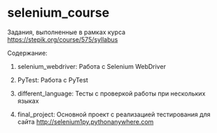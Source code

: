 # selenium_course
Задания, выполненные в рамках курса https://stepik.org/course/575/syllabus

Содержание:

1. selenium_webdriver: Работа с Selenium WebDriver

2. PyTest: Работа с PyTest

3. different_language: Тесты с проверкой работы при нескольких языках

4. final_project: Основной проект с реализацией тестирования для сайта http://selenium1py.pythonanywhere.com
